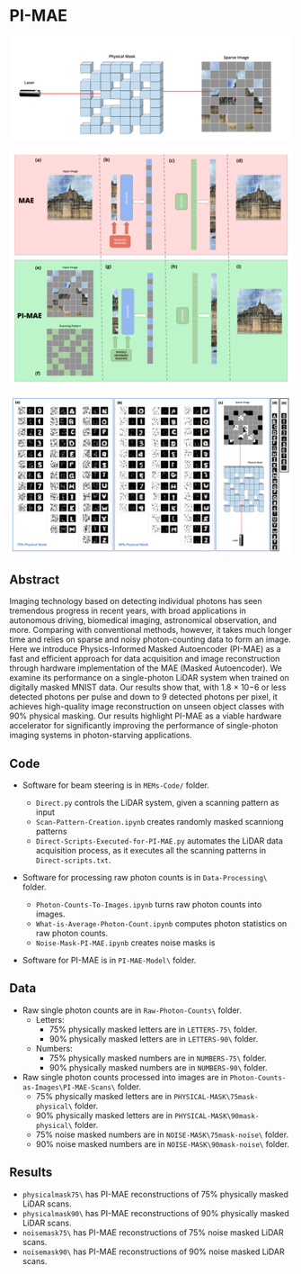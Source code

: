 # PI-MAE

![Physical Mask](https://github.com/luke-mcevoy/PI-MAE/blob/main/Figures/With-White-Background/PI-MAE-Physical-Mask-Data-Acquisition.png)

![PIMAE vs MAE](https://github.com/luke-mcevoy/PI-MAE/blob/main/Figures/With-White-Background/PI-MAE-vs-MAE-Architecture.png
)

![PIMAE Results](https://github.com/luke-mcevoy/PI-MAE/blob/main/Figures/With-White-Background/PI-MAE-Physical-Mask-Results.png)

## Abstract

Imaging technology based on detecting individual photons has seen tremendous progress in recent years, with broad
applications in autonomous driving, biomedical imaging, astronomical observation, and more. Comparing with conventional
methods, however, it takes much longer time and relies on sparse and noisy photon-counting data to form an image. Here
we introduce Physics-Informed Masked Autoencoder (PI-MAE) as a fast and efficient approach for data acquisition and
image reconstruction through hardware implementation of the MAE (Masked Autoencoder). We examine its performance on
a single-photon LiDAR system when trained on digitally masked MNIST data. Our results show that, with 1.8 × 10−6 or less
detected photons per pulse and down to 9 detected photons per pixel, it achieves high-quality image reconstruction on unseen
object classes with 90% physical masking. Our results highlight PI-MAE as a viable hardware accelerator for significantly
improving the performance of single-photon imaging systems in photon-starving applications.

## Code

- Software for beam steering is in `MEMs-Code/` folder.
  - `Direct.py` controls the LiDAR system, given a scanning pattern as input
  - `Scan-Pattern-Creation.ipynb` creates randomly masked scanniong patterns
  - `Direct-Scripts-Executed-for-PI-MAE.py` automates the LiDAR data acquisition process, as it executes all the scanning patterns in `Direct-scripts.txt`.

- Software for processing raw photon counts is in `Data-Processing\` folder.
  - `Photon-Counts-To-Images.ipynb` turns raw photon counts into images.
  - `What-is-Average-Photon-Count.ipynb` computes photon statistics on raw photon counts.
  - `Noise-Mask-PI-MAE.ipynb` creates noise masks is

- Software for PI-MAE is in `PI-MAE-Model\` folder.

## Data

- Raw single photon counts are in `Raw-Photon-Counts\` folder.
  - Letters:
    - 75% physically masked letters are in `LETTERS-75\` folder.
    - 90% physically masked letters are in `LETTERS-90\` folder.
  - Numbers:
    - 75% physically masked numbers are in `NUMBERS-75\` folder.
    - 90% physically masked numbers are in `NUMBERS-90\` folder.
- Raw single photon counts processed into images are in `Photon-Counts-as-Images\PI-MAE-Scans\` folder.
  - 75% physically masked letters are in `PHYSICAL-MASK\75mask-physical\` folder.
  - 90% physically masked letters are in `PHYSICAL-MASK\90mask-physical\` folder.
  - 75% noise masked numbers are in `NOISE-MASK\75mask-noise\` folder.
  - 90% noise masked numbers are in `NOISE-MASK\90mask-noise\` folder.

## Results

- `physicalmask75\` has PI-MAE reconstructions of 75% physically masked LiDAR scans.
- `physicalmask90\` has PI-MAE reconstructions of 90% physically masked LiDAR scans.
- `noisemask75\` has PI-MAE reconstructions of 75% noise masked LiDAR scans.
- `noisemask90\` has PI-MAE reconstructions of 90% noise masked LiDAR scans.
